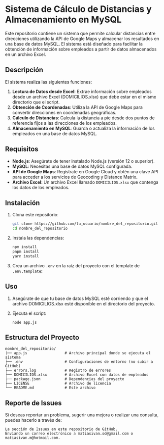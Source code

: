 # Sistema de Cálculo de Distancias y Almacenamiento en MySQL

Este repositorio contiene un sistema que permite calcular distancias entre direcciones utilizando la API de Google Maps y almacenar los resultados en una base de datos MySQL. El sistema está diseñado para facilitar la obtención de información sobre empleados a partir de datos almacenados en un archivo Excel.

## Descripción

El sistema realiza las siguientes funciones:

1. **Lectura de Datos desde Excel**: Extrae información sobre empleados desde un archivo Excel (DOMICILIOS.xlsx) que debe estar en el mismo directorio que el script.
2. **Obtención de Coordenadas**: Utiliza la API de Google Maps para convertir direcciones en coordenadas geográficas.
3. **Cálculo de Distancias**: Calcula la distancia a pie desde dos puntos de referencia fijos a las direcciones de los empleados.
4. **Almacenamiento en MySQL**: Guarda o actualiza la información de los empleados en una base de datos MySQL.

## Requisitos

- **Node.js**: Asegúrate de tener instalado Node.js (versión 12 o superior).
- **MySQL**: Necesitas una base de datos MySQL configurada.
- **API de Google Maps**: Regístrate en Google Cloud y obtén una clave API para acceder a los servicios de Geocoding y Distance Matrix.
- **Archivo Excel**: Un archivo Excel llamado `DOMICILIOS.xlsx` que contenga los datos de los empleados.

## Instalación

1. Clona este repositorio:

   ```bash
   git clone https://github.com/tu_usuario/nombre_del_repositorio.git
   cd nombre_del_repositorio

2. Instala las dependencias:

   ```bash
   npm install
   pnpm install
   yarn install
   ```

3. Crea un archivo `.env` en la raíz del proyecto con el template de `.env.template`:

## Uso

1. Asegúrate de que tu base de datos MySQL esté corriendo y que el archivo DOMICILIOS.xlsx esté disponible en el directorio del proyecto.

2. Ejecuta el script:
    ```
    node app.js
    ```

## Estructura del Proyecto
```
nombre_del_repositorio/
├── app.js                 # Archivo principal donde se ejecuta el sistema
├── .env                   # Configuraciones de entorno (no subir a GitHub)
├── errors.log             # Registro de errores
├── DOMICILIOS.xlsx        # Archivo Excel con datos de empleados
├── package.json           # Dependencias del proyecto
├── LICENSE                # Archivo de licencia
└── README.md              # Este archivo
```
## Reporte de Issues

Si deseas reportar un problema, sugerir una mejora o realizar una consulta, puedes hacerlo a través de:

    La sección de Issues en este repositorio de GitHub.
    Enviando un correo electrónico a matiasivan.sd@gmail.com o matiasivan.m@hotmail.com.